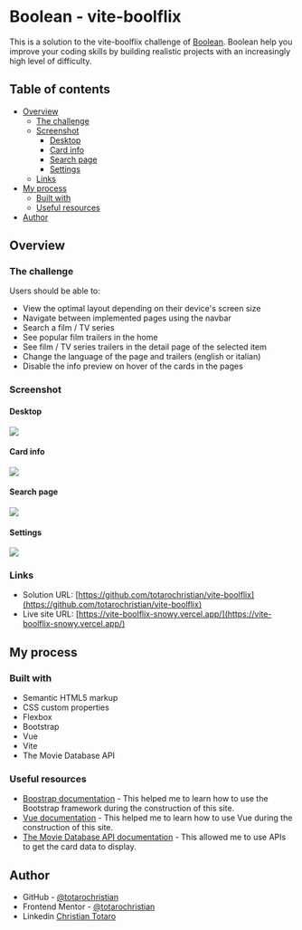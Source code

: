 # Boolean - vite-boolflix

This is a solution to the vite-boolflix challenge of [Boolean](https://boolean.careers/). Boolean help you improve your coding skills by building realistic projects with an increasingly high level of difficulty. 

## Table of contents

- [Overview](#overview)
  - [The challenge](#the-challenge)
  - [Screenshot](#screenshot)
    - [Desktop](#desktop)
    - [Card info](#card-info)
    - [Search page](#search-page)
    - [Settings](#settings)
  - [Links](#links)
- [My process](#my-process)
  - [Built with](#built-with)
  - [Useful resources](#useful-resources)
- [Author](#author)

## Overview

### The challenge

Users should be able to:

- View the optimal layout depending on their device's screen size
- Navigate between implemented pages using the navbar
- Search a film / TV series
- See popular film trailers in the home
- See film / TV series trailers in the detail page of the selected item
- Change the language of the page and trailers (english or italian)
- Disable the info preview on hover of the cards in the pages

### Screenshot

#### Desktop

![](./src/screenshots/Desktop.gif)

#### Card info

![](./src/screenshots/CardInfo.gif)

#### Search page

![](./src/screenshots/SearchPage.gif)

#### Settings

![](./src/screenshots/Settings.gif)

### Links

- Solution URL: [https://github.com/totarochristian/vite-boolflix](https://github.com/totarochristian/vite-boolflix)
- Live site URL: [https://vite-boolflix-snowy.vercel.app/](https://vite-boolflix-snowy.vercel.app/)

## My process

### Built with

- Semantic HTML5 markup
- CSS custom properties
- Flexbox
- Bootstrap
- Vue
- Vite
- The Movie Database API

### Useful resources

- [Boostrap documentation](https://getbootstrap.com/) - This helped me to learn how to use the Bootstrap framework during the construction of this site.
- [Vue documentation](https://vuejs.org/guide/introduction.html) - This helped me to learn how to use Vue during the construction of this site.
- [The Movie Database API documentation](https://developers.themoviedb.org/3/getting-started/introduction) - This allowed me to use APIs to get the card data to display.

## Author

- GitHub - [@totarochristian](https://github.com/totarochristian)
- Frontend Mentor - [@totarochristian](https://www.frontendmentor.io/profile/totarochristian)
- Linkedin [Christian Totaro](https://www.linkedin.com/in/christian-totaro-080a7018a/)